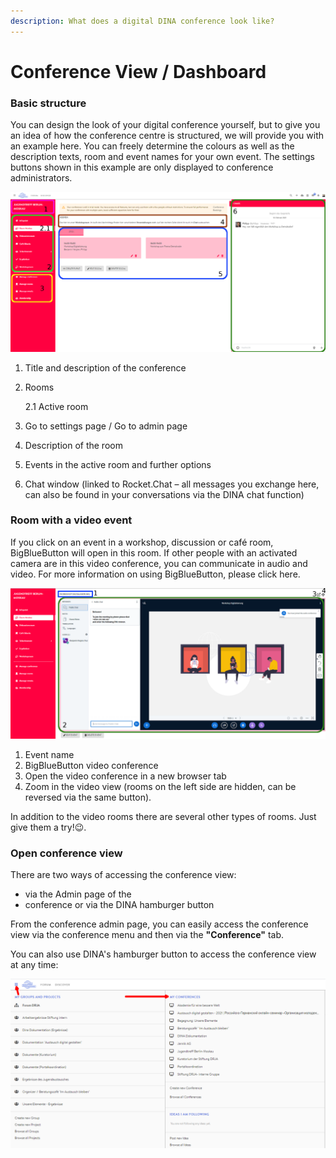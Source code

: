 ```yaml
---
description: What does a digital DINA conference look like?
---
```


# Conference View / Dashboard

### Basic structure

You can design the look of your digital conference yourself, but to give you an idea of how the conference centre is structured, we will provide you with an example here. You can freely determine the colours as well as the description texts, room and event names for your own event. The settings buttons shown in this example are only displayed to conference administrators.

![Conference View](../../.gitbook/assets/tagungsansicht_eng.png)

1. Title and description of the conference
2. Rooms

   2.1 Active room

3. Go to settings page / Go to admin page
4. Description of the room
5. Events in the active room and further options
6. Chat window \(linked to Rocket.Chat – all messages you exchange here, can also be found in your conversations via the DINA chat function\)

### Room with a video event

If you click on an event in a workshop, discussion or café room, BigBlueButton will open in this room. If other people with an activated camera are in this video conference, you can communicate in audio and video. For more information on using BigBlueButton, please click here.

![Conference view with video event](../../.gitbook/assets/tagungsansichtbbb_eng%20%281%29%20%281%29.png)

1. Event name
2. BigBlueButton video conference
3. Open the video conference in a new browser tab
4. Zoom in the video view \(rooms on the left side are hidden, can be reversed via the same button\).

In addition to the video rooms there are several other types of rooms. Just give them a try!😉.

### Open conference view

There are two ways of accessing the conference view:

* via the Admin page of the
* conference or via the DINA hamburger button

From the conference admin page, you can easily access the conference view via the conference menu and then via the **"Conference"** tab.

You can also use DINA's hamburger button to access the conference view at any time:

![Opening the conference view](../../.gitbook/assets/tagungsansichtaufrufen_eng.png)




